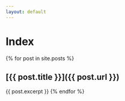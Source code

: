 ```yaml
---
layout: default
---
```


# Index

{% for post in site.posts %}
## [{{ post.title }}]({{ post.url }})

{{ post.excerpt }}
{% endfor %}
